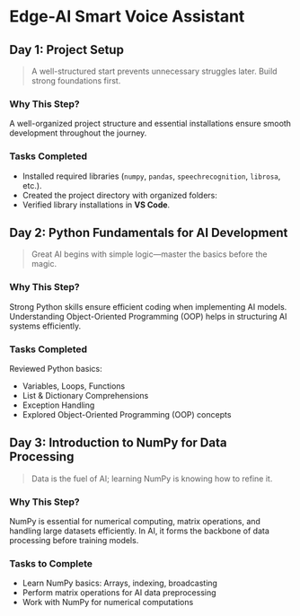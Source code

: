 # Edge-AI Smart Voice Assistant  

## Day 1: Project Setup  

> A well-structured start prevents unnecessary struggles later. Build strong foundations first.

### Why This Step?  

A well-organized project structure and essential installations ensure smooth development throughout the journey.  

### Tasks Completed  
- Installed required libraries (`numpy`, `pandas`, `speechrecognition`, `librosa`, etc.).  
- Created the project directory with organized folders:  
- Verified library installations in **VS Code**.

## Day 2: Python Fundamentals for AI Development

> Great AI begins with simple logic—master the basics before the magic.

### Why This Step?

Strong Python skills ensure efficient coding when implementing AI models. Understanding Object-Oriented Programming (OOP) helps in structuring AI systems efficiently.

### Tasks Completed

Reviewed Python basics:
- Variables, Loops, Functions
- List & Dictionary Comprehensions
- Exception Handling
- Explored Object-Oriented Programming (OOP) concepts

## Day 3: Introduction to NumPy for Data Processing

> Data is the fuel of AI; learning NumPy is knowing how to refine it.

### Why This Step?

NumPy is essential for numerical computing, matrix operations, and handling large datasets efficiently. In AI, it forms the backbone of data processing before training models.

### Tasks to Complete

- Learn NumPy basics: Arrays, indexing, broadcasting
- Perform matrix operations for AI data preprocessing
- Work with NumPy for numerical computations